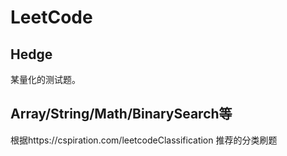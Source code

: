 # LeetCode

## Hedge

某量化的测试题。

## Array/String/Math/BinarySearch等
根据https://cspiration.com/leetcodeClassification 推荐的分类刷题
